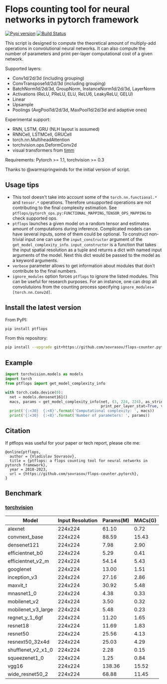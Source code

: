 # Flops counting tool for neural networks in pytorch framework
[![Pypi version](https://img.shields.io/pypi/v/ptflops.svg)](https://pypi.org/project/ptflops/)
[![Build Status](https://travis-ci.com/sovrasov/flops-counter.pytorch.svg?branch=master)](https://travis-ci.com/sovrasov/flops-counter.pytorch)

This script is designed to compute the theoretical amount of multiply-add operations
in convolutional neural networks. It can also compute the number of parameters and
print per-layer computational cost of a given network.

Supported layers:
- Conv1d/2d/3d (including grouping)
- ConvTranspose1d/2d/3d (including grouping)
- BatchNorm1d/2d/3d, GroupNorm, InstanceNorm1d/2d/3d, LayerNorm
- Activations (ReLU, PReLU, ELU, ReLU6, LeakyReLU, GELU)
- Linear
- Upsample
- Poolings (AvgPool1d/2d/3d, MaxPool1d/2d/3d and adaptive ones)

Experimental support:
- RNN, LSTM, GRU (NLH layout is assumed)
- RNNCell, LSTMCell, GRUCell
- torch.nn.MultiheadAttention
- torchvision.ops.DeformConv2d
- visual transformers from [timm](https://github.com/huggingface/pytorch-image-models)

Requirements: Pytorch >= 1.1, torchvision >= 0.3

Thanks to @warmspringwinds for the initial version of script.

## Usage tips

- This tool doesn't take into account some of the `torch.nn.functional.*` and `tensor.*` operations. Therefore unsupported operations are
not contributing to the final complexity estimation. See `ptflops/pytorch_ops.py:FUNCTIONAL_MAPPING,TENSOR_OPS_MAPPING` to check supported ops.
- `ptflops` launches a given model on a random tensor and estimates amount of computations during inference. Complicated models can have several inputs, some of them could be optional. To construct non-trivial input one can use the `input_constructor` argument of the `get_model_complexity_info`. `input_constructor` is a function that takes the input spatial resolution as a tuple and returns a dict with named input arguments of the model. Next this dict would be passed to the model as a keyword arguments.
- `verbose` parameter allows to get information about modules that don't contribute to the final numbers.
- `ignore_modules` option forces `ptflops` to ignore the listed modules. This can be useful
for research purposes. For an instance, one can drop all convolutuions from the counting process
specifying `ignore_modules=[torch.nn.Conv2d]`.

## Install the latest version
From PyPI:
```bash
pip install ptflops
```

From this repository:
```bash
pip install --upgrade git+https://github.com/sovrasov/flops-counter.pytorch.git
```

## Example
```python
import torchvision.models as models
import torch
from ptflops import get_model_complexity_info

with torch.cuda.device(0):
  net = models.densenet161()
  macs, params = get_model_complexity_info(net, (3, 224, 224), as_strings=True,
                                           print_per_layer_stat=True, verbose=True)
  print('{:<30}  {:<8}'.format('Computational complexity: ', macs))
  print('{:<30}  {:<8}'.format('Number of parameters: ', params))
```

## Citation
If ptflops was useful for your paper or tech report, please cite me:
```
@online{ptflops,
  author = {Vladislav Sovrasov},
  title = {ptflops: a flops counting tool for neural networks in pytorch framework},
  year = 2018-2023,
  url = {https://github.com/sovrasov/flops-counter.pytorch},
}
```

## Benchmark

### [torchvision](https://pytorch.org/vision/0.16/models.html)

Model                  | Input Resolution | Params(M) | MACs(G)
---                    |---               |---        |---
alexnet                | 224x224          | 61.10     | 0.72
convnext_base          | 224x224          | 88.59     | 15.43
densenet121            | 224x224          | 7.98      | 2.90
efficientnet_b0        | 224x224          | 5.29      | 0.41
efficientnet_v2_m      | 224x224          | 54.14     | 5.43
googlenet              | 224x224          | 13.00     | 1.51
inception_v3           | 224x224          | 27.16     | 2.86
maxvit_t               | 224x224          | 30.92     | 5.48
mnasnet1_0             | 224x224          | 4.38      | 0.33
mobilenet_v2           | 224x224          | 3.50      | 0.32
mobilenet_v3_large     | 224x224          | 5.48      | 0.23
regnet_y_1_6gf         | 224x224          | 11.20     | 1.65
resnet18               | 224x224          | 11.69     | 1.83
resnet50               | 224x224          | 25.56     | 4.13
resnext50_32x4d        | 224x224          | 25.03     | 4.29
shufflenet_v2_x1_0     | 224x224          | 2.28      | 0.15
squeezenet1_0          | 224x224          | 1.25      | 0.84
vgg16                  | 224x224          | 138.36    | 15.52
wide_resnet50_2        | 224x224          | 68.88     | 11.45
